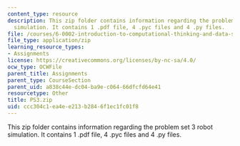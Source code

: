 ```yaml
---
content_type: resource
description: This zip folder contains information regarding the problem set 3 robot
  simulation. It contains 1 .pdf file, 4 .pyc files and 4 .py files.
file: /courses/6-0002-introduction-to-computational-thinking-and-data-science-fall-2016/ccc304c1ea4ee213b2846f1ec1fc01f8_PS3.zip
file_type: application/zip
learning_resource_types:
- Assignments
license: https://creativecommons.org/licenses/by-nc-sa/4.0/
ocw_type: OCWFile
parent_title: Assignments
parent_type: CourseSection
parent_uid: a838c44e-dc04-ba9e-c064-66dfcfd64e41
resourcetype: Other
title: PS3.zip
uid: ccc304c1-ea4e-e213-b284-6f1ec1fc01f8
---
```

This zip folder contains information regarding the problem set 3 robot simulation. It contains 1 .pdf file, 4 .pyc files and 4 .py files.
